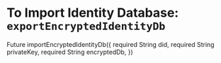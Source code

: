 # To Import Identity Database: `exportEncryptedIdentityDb`

<!-- Add explanation for this api -->

 Future<void> importEncryptedIdentityDb({
    required String did,
    required String privateKey,
    required String encryptedDb,
  })